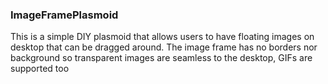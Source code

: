 ### ImageFramePlasmoid
This is a simple DIY plasmoid that allows users to have floating images on desktop that can be dragged around. The image frame has no borders nor background so transparent images are seamless to the desktop, GIFs are supported too
